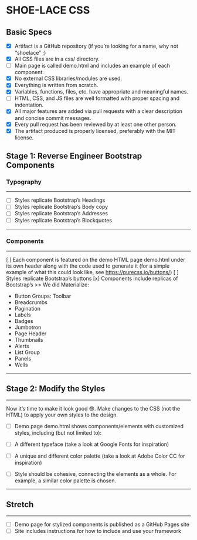 # SHOE-LACE CSS


## Basic Specs

* [x] Artifact is a GitHub repository (if you’re looking for a name, why not “shoelace” ;)
* [x] All CSS files are in a css/ directory.
* [ ] Main page is called demo.html and includes an example of each component.
* [x] No external CSS libraries/modules are used.
* [x] Everything is written from scratch.
* [x] Variables, functions, files, etc. have appropriate and meaningful names.
* [ ] HTML, CSS, and JS files are well formatted with proper spacing and indentation.
* [x] All major features are added via pull requests with a clear description and concise commit messages.
* [x] Every pull request has been reviewed by at least one other person.
* [x] The artifact produced is properly licensed, preferably with the MIT license.

## Stage 1: Reverse Engineer Bootstrap Components


### Typography

___

* [ ] Styles replicate Bootstrap’s Headings
* [ ] Styles replicate Bootstrap’s Body copy
* [ ] Styles replicate Bootstrap’s Addresses
* [ ] Styles replicate Bootstrap’s Blockquotes

___

### Components

___

[ ] Each component is featured on the demo HTML page demo.html under its own header along with the code used to generate it (for a simple example of what this could look like, see https://purecss.io/buttons/)
[ ] Styles replicate Bootstrap’s buttons
[x] Components include replicas of Bootstrap’s >> We did Materialize:

* Button Groups: Toolbar
* Breadcrumbs
* Pagination
* Labels
* Badges
* Jumbotron
* Page Header
* Thumbnails
* Alerts
* List Group
* Panels
* Wells

____

## Stage 2: Modify the Styles

____

Now it’s time to make it look good 😎. Make changes to the CSS (not the HTML) to apply your own styles to the design.

* [ ] Demo page demo.html shows components/elements with customized styles, including (but not limited to):

* [ ] A different typeface (take a look at Google Fonts for inspiration)
* [ ] A unique and different color palette (take a look at Adobe Color CC for inspiration)
* [ ] Style should be cohesive, connecting the elements as a whole. For example, a similar color palette is chosen.

___

## Stretch

___


* [ ] Demo page for stylized components is published as a GitHub Pages site
* [ ] Site includes instructions for how to include and use your framework
